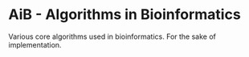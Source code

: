 # AiB - Algorithms in Bioinformatics
Various core algorithms used in bioinformatics.
For the sake of implementation.


